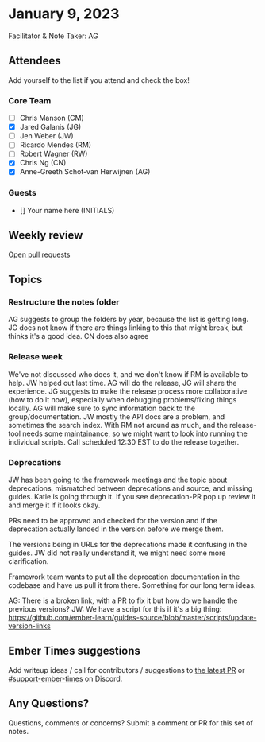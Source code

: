# January 9, 2023

Facilitator & Note Taker: AG

## Attendees

Add yourself to the list if you attend and check the box!

### Core Team

- [ ] Chris Manson (CM)
- [x] Jared Galanis (JG)
- [ ] Jen Weber (JW)
- [ ] Ricardo Mendes (RM)
- [ ] Robert Wagner (RW)
- [x] Chris Ng (CN)
- [x] Anne-Greeth Schot-van Herwijnen (AG)

### Guests

- [] Your name here (INITIALS)

## Weekly review

[Open pull requests](https://help-wanted.emberjs.com/pull-requests)

## Topics

### Restructure the notes folder

AG suggests to group the folders by year, because the list is getting long.
JG does not know if there are things linking to this that might break, but thinks it's a good idea.
CN does also agree

### Release week

We've not discussed who does it, and we don't know if RM is available to help. JW helped out last time.
AG will do the release, JG will share the experience. 
JG suggests to make the release process more collaborative (how to do it now), especially when debugging problems/fixing things locally.
AG will make sure to sync information back to the group/documentation.
JW mostly the API docs are a problem, and sometimes the search index. With RM not around as much, and the release-tool needs some maintainance, so we might want to look into running the individual scripts.
Call scheduled 12:30 EST to do the release together.

### Deprecations

JW has been going to the framework meetings and the topic about deprecations, mismatched between deprecations and source, and missing guides. Katie is going through it. If you see deprecation-PR pop up review it and merge it if it looks okay.

PRs need to be approved and checked for the version and if the deprecation actually landed in the version before we merge them.

The versions being in URLs for the deprecations made it confusing in the guides. JW did not really understand it, we might need some more clarification. 

Framework team wants to put all the deprecation documentation in the codebase and have us pull it from there. Something for our long term ideas.

AG: There is a broken link, with a PR to fix it but how do we handle the previous versions?
JW: We have a script for this if it's a big thing: https://github.com/ember-learn/guides-source/blob/master/scripts/update-version-links

## Ember Times suggestions

Add writeup ideas / call for contributors / suggestions to [the latest PR](https://github.com/ember-learn/ember-blog/pulls?q=is%3Aopen+is%3Apr+label%3A%22%F0%9F%97%9E+embertimes%22%20or%20#support-ember-times) or [#support-ember-times](https://discordapp.com/channels/480462759797063690/485450546887786506) on Discord.

## Any Questions?

Questions, comments or concerns? Submit a comment or PR for this set of notes.
